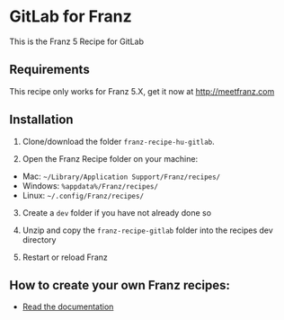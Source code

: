 # GitLab for Franz
This is the Franz 5 Recipe for GitLab

## Requirements
This recipe only works for Franz 5.X, get it now at http://meetfranz.com

## Installation

1. Clone/download the folder `franz-recipe-hu-gitlab`.

2. Open the Franz Recipe folder on your machine:
  * Mac: `~/Library/Application Support/Franz/recipes/`
  * Windows: `%appdata%/Franz/recipes/`
  * Linux: `~/.config/Franz/recipes/`

3. Create a `dev` folder if you have not already done so

3. Unzip and copy the `franz-recipe-gitlab` folder into the recipes dev directory

4. Restart or reload Franz

## How to create your own Franz recipes:
* [Read the documentation](https://github.com/meetfranz/plugins)

